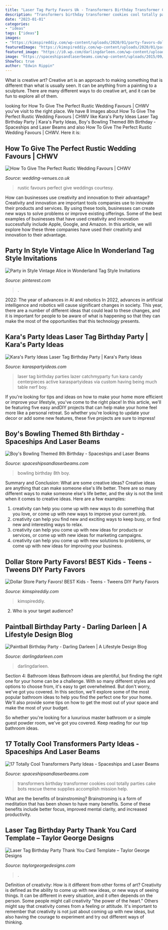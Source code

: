 ```yaml
---
title: "Laser Tag Party Favors Uk - Transformers Birthday Transformer Cookies Cool Totally Parties Cake Bots Rescue Theme Supplies Accomplish Mission Help"
description: "Transformers birthday transformer cookies cool totally parties cake bots rescue theme supplies accomplish mission help"
date: "2023-01-01"
categories:
- "ideas"
tags: ["ideas"]
images:
- "https://kimspireddiy.com/wp-content/uploads/2020/01/party-favors-dollar-store-candy_teens_tweens-2.jpg"
featuredImage: "https://kimspireddiy.com/wp-content/uploads/2020/01/party-favors-dollar-store-candy_teens_tweens-2.jpg"
featured_image: "https://i0.wp.com/darlingdarleen.com/wp-content/uploads/2016/08/paintball-birthday-party-candy.jpg?fit=700%2C1050"
image: "https://spaceshipsandlaserbeams.com/wp-content/uploads/2015/09/bowling-birthday-party-ideas-459.jpg"
ShowToc: true
author: "Edwin Rippin"
---
```



What is creative art?
Creative art is an approach to making something that is different than what is usually seen. It can be anything from a painting to a sculpture. There are many different ways to do creative art, and it can be fun to explore all of them.

	

		
looking for How To Give The Perfect Rustic Wedding Favours | CHWV you've visit to the right place. We have 8 Images about How To Give The Perfect Rustic Wedding Favours | CHWV like Kara&#039;s Party Ideas Laser Tag Birthday Party | Kara&#039;s Party Ideas, Boy&#039;s Bowling Themed 8th Birthday - Spaceships and Laser Beams and also How To Give The Perfect Rustic Wedding Favours | CHWV. Here it is:
		
    
## How To Give The Perfect Rustic Wedding Favours | CHWV

<img loading=lazy src="https://www.wedding-venues.co.uk/sites/default/files/Perfect-Rustic-Wedding-Favours-rusticweddings.jpg" onerror="this.onerror=null;this.src='https://tse4.mm.bing.net/th?id=OIP.gIakogydFlXX6NtFuVEkOQHaE8&amp;pid=15.1';" alt="How To Give The Perfect Rustic Wedding Favours | CHWV">

_Source: wedding-venues.co.uk_

>rustic favours perfect give weddings courtesy. 

	

How can businesses use creativity and innovation to their advantage?
Creativity and innovation are important tools companies use to innovate their products and services. By using these tools, businesses can create new ways to solve problems or improve existing offerings. Some of the best examples of businesses that have used creativity and innovation successfully include Apple, Google, and Amazon. In this article, we will explore how these three companies have used their creativity and innovation to their advantage.

    
## Party In Style Vintage Alice In Wonderland Tag Style Invitations

<img loading=lazy src="https://i.pinimg.com/736x/f8/44/61/f8446125ae45dceeffefe957e6cbbe87.jpg" onerror="this.onerror=null;this.src='https://tse3.mm.bing.net/th?id=OIP.iErRZqJlsVrhTsJwwK1jcQHaPa&amp;pid=15.1';" alt="Party in Style Vintage Alice in Wonderland Tag Style Invitations">

_Source: pinterest.com_

>. 

	

2022: The year of advances in AI and robotics
In 2022, advances in artificial intelligence and robotics will cause significant changes in society. This year, there are a number of different ideas that could lead to these changes, and it is important for people to be aware of what is happening so that they can make the most of the opportunities that this technology presents.

    
## Kara&#039;s Party Ideas Laser Tag Birthday Party | Kara&#039;s Party Ideas

<img loading=lazy src="https://karaspartyideas.com/wp-content/uploads/2016/04/Laser-Tag-Birthday-Party-via-Karas-Party-Ideas-KarasPartyIdeas.com18.jpeg" onerror="this.onerror=null;this.src='https://tse2.mm.bing.net/th?id=OIP.SG8t0qxe0jTSlV5GKmikhAHaJ3&amp;pid=15.1';" alt="Kara&#039;s Party Ideas Laser Tag Birthday Party | Kara&#039;s Party Ideas">

_Source: karaspartyideas.com_

>laser tag birthday parties lazer catchmyparty fun kara candy centerpieces active karaspartyideas via custom having being much table nerf boy. 

	

If you're looking for tips and ideas on how to make your home more efficient or improve your lifestyle, you've come to the right place! In this article, we'll be featuring five easy andDIY projects that can help make your home feel more like a personal retreat. So whether you're looking to update your decor or add some new features, these five projects are sure to impress!

    
## Boy&#039;s Bowling Themed 8th Birthday - Spaceships And Laser Beams

<img loading=lazy src="https://spaceshipsandlaserbeams.com/wp-content/uploads/2015/09/bowling-birthday-party-ideas-459.jpg" onerror="this.onerror=null;this.src='https://tse3.mm.bing.net/th?id=OIP.GZGALo-81mII-P9DpDzaEwHaLH&amp;pid=15.1';" alt="Boy&#039;s Bowling Themed 8th Birthday - Spaceships and Laser Beams">

_Source: spaceshipsandlaserbeams.com_

>bowling birthday 8th boy. 

	

Summary and Conclusion: What are some creative ideas?
Creative ideas are anything that can make someone else's life better. There are so many different ways to make someone else's life better, and the sky is not the limit when it comes to creative ideas. Here are a few examples: 
1) creativity can help you come up with new ways to do something that you love, or come up with new ways to improve your current job. 
2) creativity can help you find new and exciting ways to keep busy, or find new and interesting ways to relax. 
3) creativity can help you come up with new ideas for products or services, or come up with new ideas for marketing campaigns. 
4) creativity can help you come up with new solutions to problems, or come up with new ideas for improving your business.

    
## Dollar Store Party Favors! BEST Kids - Teens - Tweens DIY Party Favors

<img loading=lazy src="https://kimspireddiy.com/wp-content/uploads/2020/01/party-favors-dollar-store-candy_teens_tweens-2.jpg" onerror="this.onerror=null;this.src='https://tse1.mm.bing.net/th?id=OIP.1RP9OPNehLqkLRmaRE8KqgHaNs&amp;pid=15.1';" alt="Dollar Store Party Favors! BEST Kids - Teens - Tweens DIY Party Favors">

_Source: kimspireddiy.com_

>kimspireddiy. 

	

2. Who is your target audience?

    
## Paintball Birthday Party - Darling Darleen | A Lifestyle Design Blog

<img loading=lazy src="https://i0.wp.com/darlingdarleen.com/wp-content/uploads/2016/08/paintball-birthday-party-candy.jpg?fit=700%2C1050" onerror="this.onerror=null;this.src='https://tse2.mm.bing.net/th?id=OIP.9-6OPV1nFpfa-2rLWMz3oQHaLH&amp;pid=15.1';" alt="Paintball Birthday Party - Darling Darleen | A Lifestyle Design Blog">

_Source: darlingdarleen.com_

>darlingdarleen. 

	

Section 4: Bathroom Ideas
Bathroom ideas are plentiful, but finding the right one for your home can be a challenge. With so many different styles and options to choose from, it's easy to get overwhelmed. But don't worry, we've got you covered.
In this section, we'll explore some of the most popular bathroom ideas to help you find the perfect one for your home. We'll also provide some tips on how to get the most out of your space and make the most of your budget.

So whether you're looking for a luxurious master bathroom or a simple guest powder room, we've got you covered. Keep reading for our top bathroom ideas.

    
## 17 Totally Cool Transformers Party Ideas - Spaceships And Laser Beams

<img loading=lazy src="https://spaceshipsandlaserbeams.com/wp-content/uploads/2016/05/9-Transformer-Cookies-660x468.jpg" onerror="this.onerror=null;this.src='https://tse3.mm.bing.net/th?id=OIP.KVKWxPW5xkm54fVoILWq0QHaFQ&amp;pid=15.1';" alt="17 Totally Cool Transformers Party Ideas - Spaceships and Laser Beams">

_Source: spaceshipsandlaserbeams.com_

>transformers birthday transformer cookies cool totally parties cake bots rescue theme supplies accomplish mission help. 

	

What are the benefits of brainstroming?
Brainstroming is a form of meditation that has been shown to have many benefits. Some of these benefits include better focus, improved mental clarity, and increased productivity.

    
## Laser Tag Birthday Party Thank You Card Template – Taylor George Designs

<img loading=lazy src="https://cdn.shopify.com/s/files/1/2036/6927/products/laser-tag-party-thank-you-card_1200x1200.jpg?v=1571608980" onerror="this.onerror=null;this.src='https://tse2.mm.bing.net/th?id=OIP.RPd-IQzatFgMHwGhXm92AQHaG4&amp;pid=15.1';" alt="Laser Tag Birthday Party Thank You Card Template – Taylor George Designs">

_Source: taylorgeorgedesigns.com_

>. 

	

Definition of creativity: How is it different from other forms of art?
Creativity is defined as the ability to come up with new ideas, or new ways of seeing things. It can be different in every situation, and it often depends on the person. Some people might call creativity "the power of the heart." Others might say that creativity comes from a feeling or attitude. It's important to remember that creativity is not just about coming up with new ideas, but also having the courage to experiment and try out different ways of thinking.

